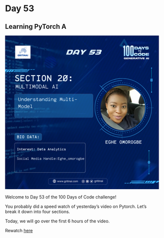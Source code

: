 # Day 53

## Learning PyTorch A

![100 days of code Day 53](../../Images/Day53.png)

Welcome to Day 53 of the 100 Days of Code challenge!


You probably did a speed watch of yesterday’s video on Pytorch. Let’s break it down into four sections.

Today, we will go over the first 6 hours of the video.

Rewatch [here](https://www.youtube.com/watch?v=Z_ikDlimN6A)

